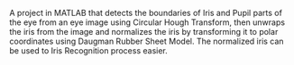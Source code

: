 A project in MATLAB that detects the boundaries of Iris and Pupil parts of the eye from an eye image using Circular Hough Transform, then unwraps the iris from the image and normalizes the iris by transforming it to polar coordinates using Daugman Rubber Sheet Model.
The normalized iris can be used to Iris Recognition process easier.
